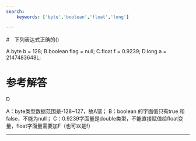 ```yaml
---
search:
    keywords: ['byte','boolean','float','long']

---
```



#　下列表达式正确的()

A.byte b = 128;
B.boolean flag = null;
C.float f = 0.9239;
D.long a = 2147483648L;

# 参考解答

D

A：byte类型数据范围是-128~127，故A错；
B：boolean 的字面值只有true 和 false，不能为null；
C：0.9239字面量是double类型，不能直接赋值给float变量，float字面量需要加F（也可以是f）

---